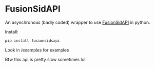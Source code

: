 # FusionSidAPI

An asynchronous (badly coded) wrapper to use [FusionSidAPI](https://fusionsidapi.herokuapp.com/) in python.

Install:

```py
pip install fusionsidsapi
```

Look in /examples for examples

Btw this api is pretty slow sometimes lol